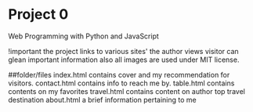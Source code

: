 # Project 0

Web Programming with Python and JavaScript

!important the project links to  various sites' the author views visitor can glean important information also all images are used under MIT license.

##folder/files
index.html contains cover and my recommendation for visitors.
contact.html contains info to reach me by.
table.html contains contents on my favorites
travel.html contains content on author top travel destination
about.html a brief information pertaining to me
